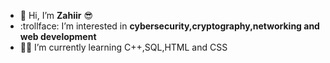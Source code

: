 - :wave: Hi, I’m <b>Zahiir</b> :sunglasses:
- :trollface: I’m interested in <b>cybersecurity,cryptography,networking and web development</b>
- :man_student: I’m currently learning C++,SQL,HTML and CSS

